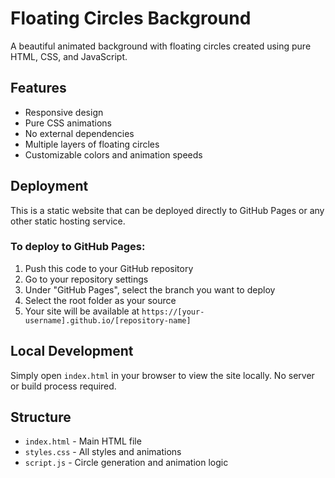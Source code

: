 # Floating Circles Background

A beautiful animated background with floating circles created using pure HTML, CSS, and JavaScript.

## Features
- Responsive design
- Pure CSS animations
- No external dependencies
- Multiple layers of floating circles
- Customizable colors and animation speeds

## Deployment
This is a static website that can be deployed directly to GitHub Pages or any other static hosting service.

### To deploy to GitHub Pages:
1. Push this code to your GitHub repository
2. Go to your repository settings
3. Under "GitHub Pages", select the branch you want to deploy
4. Select the root folder as your source
5. Your site will be available at `https://[your-username].github.io/[repository-name]`

## Local Development
Simply open `index.html` in your browser to view the site locally. No server or build process required.

## Structure
- `index.html` - Main HTML file
- `styles.css` - All styles and animations
- `script.js` - Circle generation and animation logic
